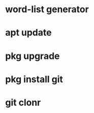 # word-list generator 

<h1><strong>apt update</strong><h1/>
<h1><strong>pkg upgrade</strong><h1/>
<h1><strong>pkg install git</strong><h1/>
<h1><strong>git clonr</strong><h1/>




